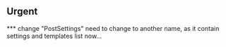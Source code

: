## Urgent <br/>

\*\*\* change "PostSettings" need to change to another name, as it contain settings and templates list now... 
